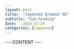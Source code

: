 ```yaml
---
layout: post
title:  "Japanese Grammar N5"
subtitle: "Sub-heading"
date:   2024-11-24
categories: [japanese]
---
```


--- CONTENT ---